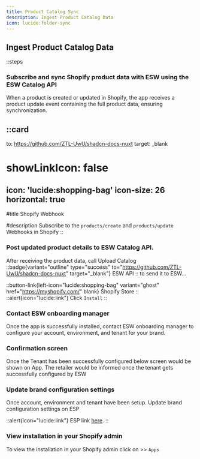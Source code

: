 ```yaml
---
title: Product Catalog Sync
description: Ingest Product Catalog Data
icon: lucide:folder-sync
---
```


## Ingest Product Catalog Data

::steps
### Subscribe and sync Shopify product data with ESW using the ESW Catalog API

When a product is created or updated in Shopify, the app receives a product update event containing the full product data, ensuring synchronization.

::card
---
to: https://github.com/ZTL-UwU/shadcn-docs-nuxt
target: _blank
# showLinkIcon: false
icon: 'lucide:shopping-bag'
icon-size: 26
horizontal: true
---

#title
Shopify Webhook

#description
Subscribe to the `products/create` and `products/update` Webhooks in Shopify
::



### Post updated product details to ESW Catalog API.

After receiving the product data, call Upload Catalog ::badge{variant="outline" type="success" to="https://github.com/ZTL-UwU/shadcn-docs-nuxt" target="_blank"}
ESW API
::
to send it to ESW...

::button-link{left-icon="lucide:shopping-bag" variant="ghost" href="https://myshopify.com/" blank}
  Shopify Store
::
::alert{icon="lucide:link"}
Click `Install`
::

### Contact ESW onboarding manager

Once the app is successfully installed, contact ESW onboarding manager to 
configure your account, environment, and tenant for your brand. 

### Confirmation screen

Once the Tenant has been successfully configured below screen would be 
shown on App. The retailer would be informed once the tenant gets successfully 
configured by ESW

### Update brand configuration settings

Once account, environment and tenant have been setup. Update brand configuration 
settings on ESP

::alert{icon="lucide:link"}
ESP link <a href="https://esp.eshopworld.com/partnership/partnerships" target="_blank" rel="noopener noreferrer">here</a>.
::

### View installation in your Shopify admin

To view the installation in your Shopify admin click on >> `Apps`


           